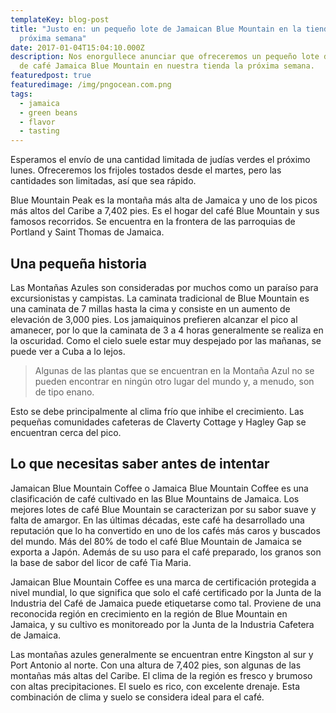 ```yaml
---
templateKey: blog-post
title: "Justo en: un pequeño lote de Jamaican Blue Mountain en la tienda la
  próxima semana"
date: 2017-01-04T15:04:10.000Z
description: Nos enorgullece anunciar que ofreceremos un pequeño lote de granos
  de café Jamaica Blue Mountain en nuestra tienda la próxima semana.
featuredpost: true
featuredimage: /img/pngocean.com.png
tags:
  - jamaica
  - green beans
  - flavor
  - tasting
---
```

Esperamos el envío de una cantidad limitada de judías verdes el próximo lunes. Ofreceremos los frijoles tostados desde el martes, pero las cantidades son limitadas, así que sea rápido.

Blue Mountain Peak es la montaña más alta de Jamaica y uno de los picos más altos del Caribe a 7,402 pies. Es el hogar del café Blue Mountain y sus famosos recorridos. Se encuentra en la frontera de las parroquias de Portland y Saint Thomas de Jamaica.

## Una pequeña historia

Las Montañas Azules son consideradas por muchos como un paraíso para excursionistas y campistas. La caminata tradicional de Blue Mountain es una caminata de 7 millas hasta la cima y consiste en un aumento de elevación de 3,000 pies. Los jamaiquinos prefieren alcanzar el pico al amanecer, por lo que la caminata de 3 a 4 horas generalmente se realiza en la oscuridad. Como el cielo suele estar muy despejado por las mañanas, se puede ver a Cuba a lo lejos.

> Algunas de las plantas que se encuentran en la Montaña Azul no se pueden encontrar en ningún otro lugar del mundo y, a menudo, son de tipo enano.

Esto se debe principalmente al clima frío que inhibe el crecimiento. Las pequeñas comunidades cafeteras de Claverty Cottage y Hagley Gap se encuentran cerca del pico.

## Lo que necesitas saber antes de intentar

Jamaican Blue Mountain Coffee o Jamaica Blue Mountain Coffee es una clasificación de café cultivado en las Blue Mountains de Jamaica. Los mejores lotes de café Blue Mountain se caracterizan por su sabor suave y falta de amargor. En las últimas décadas, este café ha desarrollado una reputación que lo ha convertido en uno de los cafés más caros y buscados del mundo. Más del 80% de todo el café Blue Mountain de Jamaica se exporta a Japón. Además de su uso para el café preparado, los granos son la base de sabor del licor de café Tia Maria.

Jamaican Blue Mountain Coffee es una marca de certificación protegida a nivel mundial, lo que significa que solo el café certificado por la Junta de la Industria del Café de Jamaica puede etiquetarse como tal. Proviene de una reconocida región en crecimiento en la región de Blue Mountain en Jamaica, y su cultivo es monitoreado por la Junta de la Industria Cafetera de Jamaica.

Las montañas azules generalmente se encuentran entre Kingston al sur y Port Antonio al norte. Con una altura de 7,402 pies, son algunas de las montañas más altas del Caribe. El clima de la región es fresco y brumoso con altas precipitaciones. El suelo es rico, con excelente drenaje. Esta combinación de clima y suelo se considera ideal para el café.